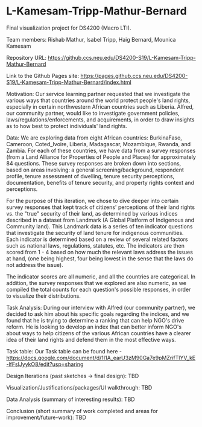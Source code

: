 # L-Kamesam-Tripp-Mathur-Bernard

Final visualization project for DS4200 (Macro LTI). 

Team members: Rishab Mathur, Isabel Tripp, Haig Bernard, Mounica Kamesam

Repository URL: https://github.ccs.neu.edu/DS4200-S19/L-Kamesam-Tripp-Mathur-Bernard

Link to the Github Pages site: https://pages.github.ccs.neu.edu/DS4200-S19/L-Kamesam-Tripp-Mathur-Bernard/index.html

Motivation: Our service learning partner requested that we investigate the various ways that countries around the world protect people's land rights, especially in certain northwestern African countries such as Liberia. Alfred, our community partner, would like to investigate government policies, laws/regulations/enforcements, and acquirements, in order to draw insights as to how best to protect individuals' land rights.

Data: We are exploring data from eight African countries: BurkinaFaso, Cameroon, Coted_Ivoire, Liberia, Madagascar, Mozambique, Rwanda, and Zambia. For each of these countries, we have data from a survey responses (from a Land Alliance for Properties of People and Places) for approximately 84 questions. These survey responses are broken down into sections, based on areas involving: a general screening/background, respondent profile, tenure assessment of dwelling, tenure security perceptions, documentation, benefits of tenure security, and property rights context and perceptions.

For the purpose of this iteration, we chose to dive deeper into certain survey responses that kept track of citizens' perceptions of their land rights vs. the "true" security of their land, as determined by various indices described in a dataset from Landmark (A Global Platform of Indigenous and Community land). This Landmark data is a series of ten indicator questions that investigate the security of land tenure for indigenous communities. Each indicator is determined based on a review of several related factors such as national laws, regulations, statutes, etc. The indicators are then scored from 1 - 4 based on how much the relevant laws address the issues at hand, (one being highest, four being lowest in the sense that the laws do not address the issue).

The indicator scores are all numeric, and all the countries are categorical. In addition, the survey responses that we explored are also numeric, as we compiled the total counts for each question's possible responses, in order to visualize their distributions.

Task Analysis: During our interview with Alfred (our community partner), we decided to ask him about his specific goals regarding the indices, and we found that he is trying to determine a ranking that can help NGO's drive reform. He is looking to develop an index that can better inform NGO's about ways to help citizens of the various African countries have a clearer idea of their land rights and defend them in the most effective ways.

Task table: Our Task table can be found here - https://docs.google.com/document/d/1I1A_earU3zM90Ga7e9pMZrifTlYV_kE-lfFslJyykO8/edit?usp=sharing

Design Iterations (past sketches -> final design): TBD

Visualization/Justifications/packages/UI walkthrough: TBD

Data Analysis (summary of interesting results): TBD

Conclusion (short summary of work completed and areas for improvement/future-work): TBD
